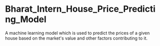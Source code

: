 # Bharat_Intern_House_Price_Predicting_Model
A machine learning model which is used to predict the prices of a given house based on the market's value and other factors contributing to it.

